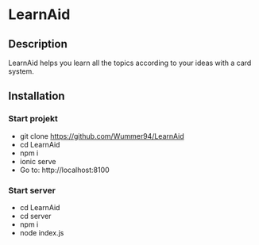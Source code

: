 # LearnAid

## Description
LearnAid helps you learn all the topics according to your ideas with a card system.


## Installation

### Start projekt
* git clone https://github.com/Wummer94/LearnAid
* cd LearnAid
* npm i
* ionic serve
* Go to: http://localhost:8100

### Start server 
* cd LearnAid
* cd server
* npm i
* node index.js